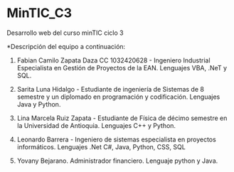# MinTIC_C3
Desarrollo web del curso minTIC ciclo 3

*Descripción del equipo a continuación:

1. Fabian Camilo Zapata Daza CC 1032420628 - Ingeniero Industrial Especialista en Gestión de Proyectos de la EAN. Lenguajes VBA, .NeT y SQL.
 
2. Sarita Luna Hidalgo - Estudiante de ingeniería de Sistemas de 8 semestre y un diplomado en programación y codificación. Lenguajes Java y Python.
 
3. Lina Marcela Ruiz Zapata - Estudiante de Física de décimo semestre en la Universidad de Antioquia. Lenguajes C++ y Python.

4. Leonardo Barrera - Ingeniero de sistemas especialista en proyectos informáticos. Lenguajes .Net C#, Java, Python, CSS, SQL 

5. Yovany Bejarano. Administrador financiero. Lenguaje python y Java.
